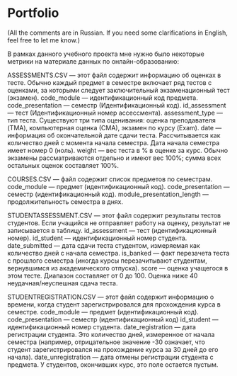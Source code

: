 # Portfolio
(All the comments are in Russian. If you need some clarifications in English, feel free to let me know.)

В рамках данного учебного проекта мне нужно было некоторые метрики на материале данных по онлайн-образованию:

ASSESSMENTS.CSV — этот файл содержит информацию об оценках в тесте. Обычно каждый предмет в семестре включает ряд тестов с оценками, за которыми следует заключительный экзаменационный тест (экзамен).
code_module — идентификационный код предмета.
code_presentation — семестр (Идентификационный код).
id_assessment — тест (Идентификационный номер ассессмента).
assessment_type — тип теста. Существуют три типа оценивания: оценка преподавателя (TMA), компьютерная оценка (СМА), экзамен по курсу (Exam).
date — информация об окончательной дате сдачи теста. Рассчитывается как количество дней с момента начала семестра. Дата начала семестра имеет номер 0 (ноль).
weight — вес теста в % в оценке за курс. Обычно экзамены рассматриваются отдельно и имеют вес 100%; сумма всех остальных оценок составляет 100%.


COURSES.CSV — файл содержит список предметов по семестрам.
code_module — предмет (идентификационный код).
code_presentation — семестр (идентификационный код).
module_presentation_length — продолжительность семестра в днях.


STUDENTASSESSMENT.CSV — этот файл содержит результаты тестов студентов. Если учащийся не отправляет работу на оценку, результат не записывается в таблицу.
id_assessment — тест (идентификационный номер).
id_student — идентификационный номер студента.
date_submitted — дата сдачи теста студентом, измеряемая как количество дней с начала семестра.
is_banked — факт перезачета теста с прошлого семестра (иногда курсы перезачитывают студентам, вернувшимся из академического отпуска).
score — оценка учащегося в этом тесте. Диапазон составляет от 0 до 100. Оценка ниже 40 неудачная/неуспешная сдача теста.


STUDENTREGISTRATION.CSV — этот файл содержит информацию о времени, когда студент зарегистрировался для прохождения курса в семестре.
code_module — предмет (идентификационный код).
code_presentation — семестр (идентификационный код)
id_student — идентификационный номер студента.
date_registration — дата регистрации студента. Это количество дней, измеренное от начала семестра (например, отрицательное значение -30 означает, что студент зарегистрировался на прохождение курса за 30 дней до его начала).
date_unregistration — дата отмены регистрации студента с предмета. У студентов, окончивших курс, это поле остается пустым.
